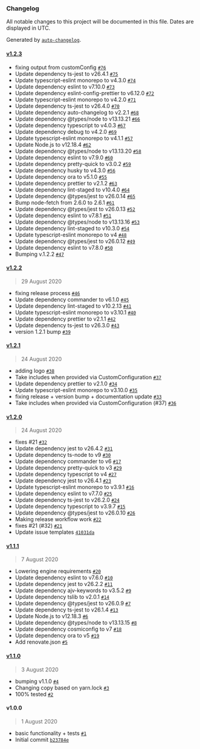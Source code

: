 ### Changelog

All notable changes to this project will be documented in this file. Dates are displayed in UTC.

Generated by [`auto-changelog`](https://github.com/CookPete/auto-changelog).

#### [v1.2.3](https://github.com/gagoar/codeowners-generator/compare/v1.2.2...v1.2.3)

- fixing output from customConfig [`#76`](https://github.com/gagoar/codeowners-generator/pull/76)
- Update dependency ts-jest to v26.4.1 [`#75`](https://github.com/gagoar/codeowners-generator/pull/75)
- Update typescript-eslint monorepo to v4.3.0 [`#74`](https://github.com/gagoar/codeowners-generator/pull/74)
- Update dependency eslint to v7.10.0 [`#73`](https://github.com/gagoar/codeowners-generator/pull/73)
- Update dependency eslint-config-prettier to v6.12.0 [`#72`](https://github.com/gagoar/codeowners-generator/pull/72)
- Update typescript-eslint monorepo to v4.2.0 [`#71`](https://github.com/gagoar/codeowners-generator/pull/71)
- Update dependency ts-jest to v26.4.0 [`#70`](https://github.com/gagoar/codeowners-generator/pull/70)
- Update dependency auto-changelog to v2.2.1 [`#68`](https://github.com/gagoar/codeowners-generator/pull/68)
- Update dependency @types/node to v13.13.21 [`#66`](https://github.com/gagoar/codeowners-generator/pull/66)
- Update dependency typescript to v4.0.3 [`#67`](https://github.com/gagoar/codeowners-generator/pull/67)
- Update dependency debug to v4.2.0 [`#69`](https://github.com/gagoar/codeowners-generator/pull/69)
- Update typescript-eslint monorepo to v4.1.1 [`#57`](https://github.com/gagoar/codeowners-generator/pull/57)
- Update Node.js to v12.18.4 [`#62`](https://github.com/gagoar/codeowners-generator/pull/62)
- Update dependency @types/node to v13.13.20 [`#58`](https://github.com/gagoar/codeowners-generator/pull/58)
- Update dependency eslint to v7.9.0 [`#60`](https://github.com/gagoar/codeowners-generator/pull/60)
- Update dependency pretty-quick to v3.0.2 [`#59`](https://github.com/gagoar/codeowners-generator/pull/59)
- Update dependency husky to v4.3.0 [`#56`](https://github.com/gagoar/codeowners-generator/pull/56)
- Update dependency ora to v5.1.0 [`#55`](https://github.com/gagoar/codeowners-generator/pull/55)
- Update dependency prettier to v2.1.2 [`#63`](https://github.com/gagoar/codeowners-generator/pull/63)
- Update dependency lint-staged to v10.4.0 [`#64`](https://github.com/gagoar/codeowners-generator/pull/64)
- Update dependency @types/jest to v26.0.14 [`#65`](https://github.com/gagoar/codeowners-generator/pull/65)
- Bump node-fetch from 2.6.0 to 2.6.1 [`#61`](https://github.com/gagoar/codeowners-generator/pull/61)
- Update dependency @types/jest to v26.0.13 [`#52`](https://github.com/gagoar/codeowners-generator/pull/52)
- Update dependency eslint to v7.8.1 [`#51`](https://github.com/gagoar/codeowners-generator/pull/51)
- Update dependency @types/node to v13.13.16 [`#53`](https://github.com/gagoar/codeowners-generator/pull/53)
- Update dependency lint-staged to v10.3.0 [`#54`](https://github.com/gagoar/codeowners-generator/pull/54)
- Update typescript-eslint monorepo to v4 [`#48`](https://github.com/gagoar/codeowners-generator/pull/48)
- Update dependency @types/jest to v26.0.12 [`#49`](https://github.com/gagoar/codeowners-generator/pull/49)
- Update dependency eslint to v7.8.0 [`#50`](https://github.com/gagoar/codeowners-generator/pull/50)
- Bumping v.1.2.2 [`#47`](https://github.com/gagoar/codeowners-generator/pull/47)

#### [v1.2.2](https://github.com/gagoar/codeowners-generator/compare/v1.2.1...v1.2.2)

> 29 August 2020

- fixing release process [`#46`](https://github.com/gagoar/codeowners-generator/pull/46)
- Update dependency commander to v6.1.0 [`#45`](https://github.com/gagoar/codeowners-generator/pull/45)
- Update dependency lint-staged to v10.2.13 [`#41`](https://github.com/gagoar/codeowners-generator/pull/41)
- Update typescript-eslint monorepo to v3.10.1 [`#40`](https://github.com/gagoar/codeowners-generator/pull/40)
- Update dependency prettier to v2.1.1 [`#42`](https://github.com/gagoar/codeowners-generator/pull/42)
- Update dependency ts-jest to v26.3.0 [`#43`](https://github.com/gagoar/codeowners-generator/pull/43)
- version 1.2.1 bump [`#39`](https://github.com/gagoar/codeowners-generator/pull/39)

#### [v1.2.1](https://github.com/gagoar/codeowners-generator/compare/v1.2.0...v1.2.1)

> 24 August 2020

- adding logo [`#38`](https://github.com/gagoar/codeowners-generator/pull/38)
- Take includes when provided via CustomConfiguration [`#37`](https://github.com/gagoar/codeowners-generator/pull/37)
- Update dependency prettier to v2.1.0 [`#34`](https://github.com/gagoar/codeowners-generator/pull/34)
- Update typescript-eslint monorepo to v3.10.0 [`#35`](https://github.com/gagoar/codeowners-generator/pull/35)
- fixing release + version bump + documentation update [`#33`](https://github.com/gagoar/codeowners-generator/pull/33)
- Take includes when provided via CustomConfiguration (#37) [`#36`](https://github.com/gagoar/codeowners-generator/issues/36)

#### [v1.2.0](https://github.com/gagoar/codeowners-generator/compare/v1.1.1...v1.2.0)

> 24 August 2020

- fixes #21 [`#32`](https://github.com/gagoar/codeowners-generator/pull/32)
- Update dependency jest to v26.4.2 [`#31`](https://github.com/gagoar/codeowners-generator/pull/31)
- Update dependency ts-node to v9 [`#30`](https://github.com/gagoar/codeowners-generator/pull/30)
- Update dependency commander to v6 [`#17`](https://github.com/gagoar/codeowners-generator/pull/17)
- Update dependency pretty-quick to v3 [`#29`](https://github.com/gagoar/codeowners-generator/pull/29)
- Update dependency typescript to v4 [`#27`](https://github.com/gagoar/codeowners-generator/pull/27)
- Update dependency jest to v26.4.1 [`#23`](https://github.com/gagoar/codeowners-generator/pull/23)
- Update typescript-eslint monorepo to v3.9.1 [`#16`](https://github.com/gagoar/codeowners-generator/pull/16)
- Update dependency eslint to v7.7.0 [`#25`](https://github.com/gagoar/codeowners-generator/pull/25)
- Update dependency ts-jest to v26.2.0 [`#24`](https://github.com/gagoar/codeowners-generator/pull/24)
- Update dependency typescript to v3.9.7 [`#15`](https://github.com/gagoar/codeowners-generator/pull/15)
- Update dependency @types/jest to v26.0.10 [`#26`](https://github.com/gagoar/codeowners-generator/pull/26)
- Making release workflow work [`#22`](https://github.com/gagoar/codeowners-generator/pull/22)
- fixes #21 (#32) [`#21`](https://github.com/gagoar/codeowners-generator/issues/21)
- Update issue templates [`41031da`](https://github.com/gagoar/codeowners-generator/commit/41031daa340b83d87374e5cff4e8e406906f78ea)

#### [v1.1.1](https://github.com/gagoar/codeowners-generator/compare/v1.1.0...v1.1.1)

> 7 August 2020

- Lowering engine requirements [`#20`](https://github.com/gagoar/codeowners-generator/pull/20)
- Update dependency eslint to v7.6.0 [`#10`](https://github.com/gagoar/codeowners-generator/pull/10)
- Update dependency jest to v26.2.2 [`#11`](https://github.com/gagoar/codeowners-generator/pull/11)
- Update dependency ajv-keywords to v3.5.2 [`#9`](https://github.com/gagoar/codeowners-generator/pull/9)
- Update dependency tslib to v2.0.1 [`#14`](https://github.com/gagoar/codeowners-generator/pull/14)
- Update dependency @types/jest to v26.0.9 [`#7`](https://github.com/gagoar/codeowners-generator/pull/7)
- Update dependency ts-jest to v26.1.4 [`#13`](https://github.com/gagoar/codeowners-generator/pull/13)
- Update Node.js to v12.18.3 [`#6`](https://github.com/gagoar/codeowners-generator/pull/6)
- Update dependency @types/node to v13.13.15 [`#8`](https://github.com/gagoar/codeowners-generator/pull/8)
- Update dependency cosmiconfig to v7 [`#18`](https://github.com/gagoar/codeowners-generator/pull/18)
- Update dependency ora to v5 [`#19`](https://github.com/gagoar/codeowners-generator/pull/19)
- Add renovate.json [`#5`](https://github.com/gagoar/codeowners-generator/pull/5)

#### [v1.1.0](https://github.com/gagoar/codeowners-generator/compare/v1.0.0...v1.1.0)

> 3 August 2020

- bumping v1.1.0 [`#4`](https://github.com/gagoar/codeowners-generator/pull/4)
- Changing copy based on yarn.lock [`#3`](https://github.com/gagoar/codeowners-generator/pull/3)
- 100% tested [`#2`](https://github.com/gagoar/codeowners-generator/pull/2)

#### v1.0.0

> 1 August 2020

- basic functionality + tests [`#1`](https://github.com/gagoar/codeowners-generator/pull/1)
- Initial commit [`b23784e`](https://github.com/gagoar/codeowners-generator/commit/b23784ec9aee2faef91b502c70adf1dd79675ebf)
